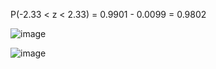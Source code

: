 P(-2.33 < z < 2.33) = 0.9901 - 0.0099 = 0.9802

![image](https://github.com/user-attachments/assets/d35240b7-a341-499a-a308-3ed97c1d6114)

![image](https://github.com/user-attachments/assets/744b9518-96f9-4b97-b886-da76b482adfa)
